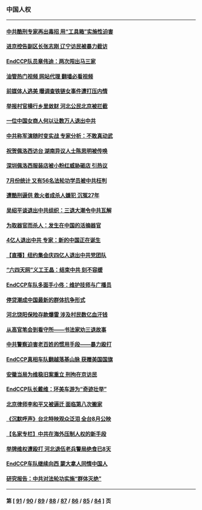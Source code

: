 ### 中国人权
---
#### [中共酷刑专家再出毒招 用“工具箱”实施性迫害](../../pages/ncid278/n13797202.md?08072045) 
#### [进京控告副区长张志刚 辽宁访民被暴力截访](../../pages/ncid278/n13797084.md?08072045) 
#### [EndCCP队员章伟迪：两次闯出马三家](../../pages/ncid278/n13796899.md?08072045) 
#### [油管热门视频 网站代理 翻墙必看视频](http://209.222.30.114:81/youtube.html?08072045)
#### [前媒体人逃美 曝调查铁链女事件遭打压内情](../../pages/ncid278/n13796740.md?08072045) 
#### [举报村官横行乡里敛财 河北公民北京被拦截](../../pages/ncid278/n13796890.md?08072045) 
#### [一位中国女商人何以让数万人退出中共](../../pages/ncid278/n13795903.md?08072045) 
#### [中共称军演随时变实战 专家分析：不敢真动武](../../pages/ncid278/n13796365.md?08072045) 
#### [祝贺佩洛西访台 湖南异议人士陈思明被传唤](../../pages/ncid278/n13796220.md?08072045) 
#### [深圳佩洛西服装店被小粉红威胁砸店 引热议](../../pages/ncid278/n13796136.md?08072045) 
#### [7月份统计 又有56名法轮功学员被中共枉判](../../pages/ncid278/n13795640.md?08072045) 
#### [遭酷刑逼供 救火者成杀人嫌犯 沉冤27年](../../pages/ncid278/n13795562.md?08072045) 
#### [吴绍平谈退出中共组织：三退大潮令中共瓦解](../../pages/ncid278/n13794947.md?08072045) 
#### [为取器官而杀人：发生在中国的活摘器官](../../pages/ncid278/n13794731.md?08072045) 
#### [4亿人退出中共 专家：新的中国正在诞生](../../pages/ncid278/n13794871.md?08072045) 
#### [【直播】纽约集会庆四亿人退出中共党团队](../../pages/ncid278/n13794850.md?08072045) 
#### [“六四天网”义工王晶：结束中共 刻不容缓](../../pages/ncid278/n13794666.md?08072045) 
#### [EndCCP车队多面手小佟：维护技师与广播员](../../pages/ncid278/n13794791.md?08072045) 
#### [停贷潮成中国最新的群体抗争形式](../../pages/ncid278/n13794634.md?08072045) 
#### [河北饶阳保险存款爆雷 涉及村民数亿血汗钱](../../pages/ncid278/n13793936.md?08072045) 
#### [从高官笔会到看守所——书法家劝三退故事](../../pages/ncid278/n13794235.md?08072045) 
#### [中共警察迫害老百姓的惯用手段——暴力殴打](../../pages/ncid278/n13791611.md?08072045) 
#### [EndCCP真相车队翻越落基山脉 获赠美国国旗](../../pages/ncid278/n13794060.md?08072045) 
#### [安徽当局为维稳旧案重立 刑拘在京访民](../../pages/ncid278/n13794050.md?08072045) 
#### [EndCCP队长戴维：环美车游为“奇迹壮举”](../../pages/ncid278/n13793810.md?08072045) 
#### [北京律师李和平又被逼迁 面临第八次搬家](../../pages/ncid278/n13793851.md?08072045) 
#### [《沉默呼声》台北特映观众泛泪 全台8月公映](../../pages/ncid278/n13792744.md?08072045) 
#### [【名家专栏】中共在海外压制人权的新手段](../../pages/ncid278/n13793240.md?08072045) 
#### [举牌维权遭殴打 河北退伍老兵警局绝食已8天](../../pages/ncid278/n13793403.md?08072045) 
#### [EndCCP车队继续向西 蒙大拿人同情中国人](../../pages/ncid278/n13793063.md?08072045) 
#### [研究报告：中共对法轮功实施“群体灭绝”](../../pages/ncid278/n13791984.md?08072045) 

---
#### 第 [ [91](./91.md?08072045) / [90](./90.md?08072045) / [89](./89.md?08072045) / [88](./88.md?08072045) / [87](./87.md?08072045) / [86](./86.md?08072045) / [85](./85.md?08072045) / [84](./84.md?08072045) ] 页
